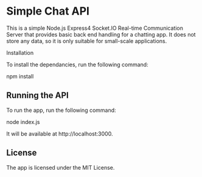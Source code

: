 # Simple Chat API

This is a simple Node.js Express4 Socket.IO Real-time Communication Server that provides basic back end handling for a chatting app. It does not store any data, so it is only suitable for small-scale applications.

Installation

To install the dependancies, run the following command:

npm install


## Running the API

To run the app, run the following command:

node index.js

It will be available at http://localhost:3000.

## License

The app is licensed under the MIT License.
